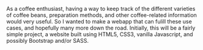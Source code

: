 As a coffee enthusiast, having a way to keep track of the different varieties of coffee beans, preparation methods, and other coffee-related information would very useful. So I wanted to make a webapp that can fulill these use cases, and hopefully many more down the road. Initially, this will be a fairly simple project, a website built using HTML5, CSS3, vanilla Javascript, and possibly Bootstrap and/or SASS.